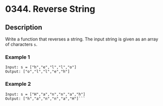 # 0344. Reverse String

## Description
Write a function that reverses a string. The input string is given as an array of characters `s`.


### Example 1
```
Input: s = ["h","e","l","l","o"]
Output: ["o","l","l","e","h"]
```

### Example 2
```
Input: s = ["H","a","n","n","a","h"]
Output: ["h","a","n","n","a","H"]```
```